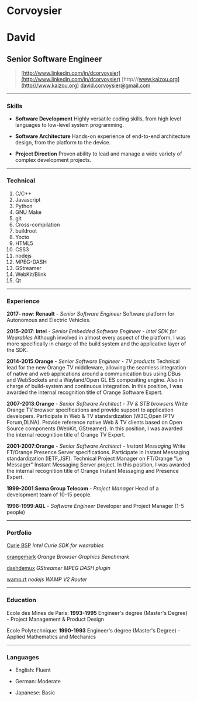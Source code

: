 # Corvoysier
# David
## Senior Software Engineer

>[http://www.linkedin.com/in/dcorvoysier](http://www.linkedin.com/in/dcorvoysier)
>[http///www.kaizou.org](http///www.kaizou.org)
>[david.corvoysier@gmail.com](david.corvoysier@gmail.com)

------
### Skills

* **Software Development**
  Highly versatile coding skills, from high level languages to low-level system programming.

* **Software Architecture**
  Hands-on experience of end-to-end architecture design, from the platform to the device.

* **Project Direction**
  Proven ability to lead and manage a wide variety of complex development projects.

------
### Technical

1. C/C++
1. Javascript
1. Python
1. GNU Make
1. git
1. Cross-compilation
1. buildroot
1. Yocto
1. HTML5
1. CSS3
1. nodejs
1. MPEG-DASH
1. GStreamer
1. WebKit/Blink
1. Qt

------

### Experience

__2017- now__: **Renault** - *Senior Software Engineer*
  Software platform for Autonomous and Electric Vehicles.

__2015-2017__: **Intel** - *Senior Embedded Software Engineer - Intel SDK for Wearables*
  Although involved in almost every aspect of the platform, I was more specifically in charge of the build system and the applicative layer of the SDK.

__2014-2015__:**Orange** - *Senior Software Engineer - TV products*
  Technical lead for the new Orange TV middleware, allowing the seamless integration of native and web applications around a communication bus using DBus and WebSockets and a Wayland/Open GL ES compositing engine. Also in charge of build-system and continuous integration.
  In this position, I was awarded the internal recognition title of Orange Software Expert.

__2007-2013__:**Orange** - *Senior Software Architect - TV & STB browsers*
  Write Orange TV browser specifications and provide support to application developers. Participate in Web & TV standardization (W3C,Open IPTV Forum,DLNA).
  Provide reference native Web & TV clients based on Open Source components (WebKit, GStreamer).
  In this position, I was awarded the internal recognition title of Orange TV Expert.

__2001-2007__:**Orange** - *Senior Software Architect - Instant Messaging*
  Write FT/Orange Presence Server specifications.
  Participate in Instant Messaging standardization (IETF,JSF).
  Technical Project Manager on FT/Orange "Le Messager" Instant Messaging Server project.
  In this position, I was awarded the internal recognition title of Orange Instant Messaging and Presence Expert.

__1999-2001__:**Sema Group Telecom** - *Project Manager*
  Head of a development team of 10-15 people.

__1996-1999__:**AQL** - *Software Engineer*
  Developer and Project Manager (1-5 people)

---

### Portfolio

[Curie BSP](https://github.com/CurieBSP)
  *Intel Curie SDK for wearables*

[orangemark](http://orange-opensource.github.io/orangemark/)
  *Orange Browser Graphics Benchmark*

[dashdemux](https://github.com/Orange-OpenSource/gstdashdemux)
  *GStreamer MPEG DASH plugin*

[wamp.rt](https://www.npmjs.org/package/wamp.rt)
  *nodejs WAMP V2 Router*  

---

### Education

Ecole des Mines de Paris:  __1993-1995__
  Engineer's degree (Master's Degree) - Project Management & Product Design

Ecole Polytechnique: __1990-1993__
  Engineer's degree (Master's Degree) - Applied Mathematics and Mechanics

---

### Languages

* English: Fluent

* German: Moderate

* Japanese: Basic

